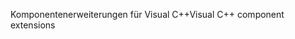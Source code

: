 <span data-ttu-id="12fd9-101">Komponentenerweiterungen für Visual C++</span><span class="sxs-lookup"><span data-stu-id="12fd9-101">Visual C++ component extensions</span></span>